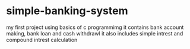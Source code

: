 # simple-banking-system
my first project using basics of c programmimg
it contains bank account making, bank loan and cash withdrawl
it also includes simple intrest and compound intrest calculation
